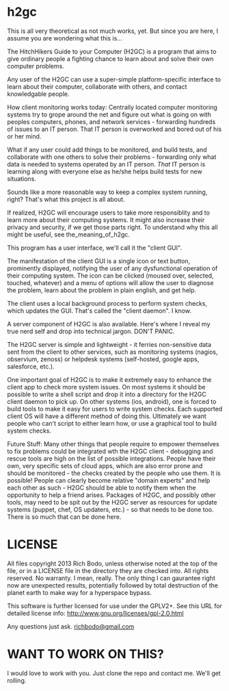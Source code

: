 h2gc
====

This is all very theoretical as not much works, yet.  But since you are here, I assume you are wondering what this is...

The HitchHikers Guide to your Computer (H2GC) is a program that aims to give ordinary people a fighting chance to learn about and solve their own computer problems.  

Any user of the H2GC can use a super-simple platform-specific interface to learn about their computer, collaborate with others, and contact knowledgable people. 

How client monitoring works today: Centrally located computer monitoring systems try to grope around the net and figure out what is going on with peoples computers, phones, and network services - forwarding hundreds of issues to an IT person.  That IT person is overworked and bored out of his or her mind.  

What if any user could add things to be monitored, and build tests, and collaborate with one others to solve their problems - forwarding only what data is needed to systems operated by an IT person.  *That* IT person is learning along with everyone else as he/she helps build tests for new situations.

Sounds like a more reasonable way to keep a complex system running, right?  That's what this project is all about.

If realized, H2GC will encourage users to take more responsiblity and to learn more about their computing systems.  It might also increase their privacy and security, if we get those parts right.  To understand why this all might be useful, see the_meaning_of_h2gc.

This program has a user interface, we'll call it the "client GUI".

The manifestation of the client GUI is a single icon or text button, prominently displayed, notifying the user of any dysfunctional operation of their computing system.  The icon can be clicked (moused over, selected, touched, whatever) and a menu of options will allow the user to diagnose the problem, learn about the problem in plain english, and get help.  

The client uses a local background process to perform system checks, which updates the GUI.  That's called the "client daemon".  I know.

A server component of H2GC is also available.  Here's where I reveal my true nerd self and drop into technical jargon.  DON'T PANIC. 

The H2GC server is simple and lightweight - it ferries non-sensitive data sent from the client to other services, such as monitoring systems (nagios, observium, zenoss) or helpdesk systems (self-hosted, google apps, salesforce, etc.).

One important goal of H2GC is to make it extremely easy to enhance the client app to check more system issues.  On most systems it should be possible to write a shell script and drop it into a directory for the H2GC client daemon to pick up.  On other systems (ios, android), one is forced to build tools to make it easy for users to write system checks.  Each supported client OS will have a different method of doing this.  Ultimately we want people who can't script to either learn how, or use a graphical tool to build system checks.

Future Stuff: Many other things that people require to empower themselves to fix problems could be integrated wth the H2GC client - debugging and rescue tools are high on the list of possible integrations.  People have their own, very specific sets of cloud apps, which are also error prone and should be monitored - the checks created by the people who use them.  It is possible!  People can clearly become relative "domain experts" and help each other as such - H2GC should be able to notify them when the opportunity to help a friend arises.  Packages of H2GC, and possibly other tools, may need to be spit out by the H2GC server as resources for update systems (puppet, chef, OS updaters, etc.) - so that needs to be done too.  There is so much that can be done here.  

LICENSE
=======

All files copyright 2013 Rich Bodo, unless otherwise noted at the top of the file, or in a LICENSE file in the directory they are checked into.  All rights reserved.  No warranty.  I mean, really.  The only thing I can gaurantee right now are unexpected results, potentially followed by total destruction of the planet earth to make way for a hyperspace bypass.

This software is further licensed for use under the GPLV2+.  See this URL for detailed license info: http://www.gnu.org/licenses/gpl-2.0.html 

Any questions just ask. richbodo@gmail.com

WANT TO WORK ON THIS?
=====================

I would love to work with you.  Just clone the repo and contact me.  We'll get rolling. 